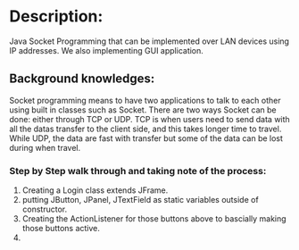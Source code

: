 # Description:
Java Socket Programming that can be implemented over LAN devices using IP addresses. We also implementing GUI application. 

## Background knowledges:
Socket programming means to have two applications to talk to each other using built in classes such as Socket. There are two ways Socket can be done: either through TCP or UDP. TCP is when users need to send data with all the datas transfer to the client side, and this takes longer time to travel. While UDP, the data are fast with transfer but some of the data can be lost during when travel.

### Step by Step walk through and taking note of the process:
1. Creating a Login class extends JFrame.
2. putting JButton, JPanel, JTextField as static variables outside of constructor.
3. Creating the ActionListener for those buttons above to bascially making those buttons active. 
4. 